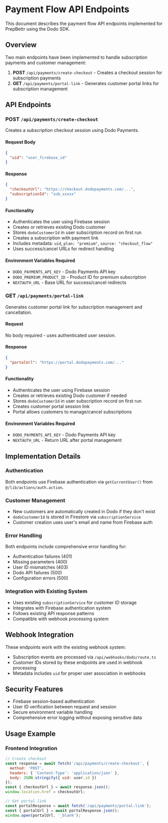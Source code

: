 # Payment Flow API Endpoints

This document describes the payment flow API endpoints implemented for PrepBettr using the Dodo SDK.

## Overview

Two main endpoints have been implemented to handle subscription payments and customer management:

1. **POST** `/api/payments/create-checkout` - Creates a checkout session for subscription payments
2. **GET** `/api/payments/portal-link` - Generates customer portal links for subscription management

## API Endpoints

### POST `/api/payments/create-checkout`

Creates a subscription checkout session using Dodo Payments.

#### Request Body
```json
{
  "uid": "user_firebase_id"
}
```

#### Response
```json
{
  "checkoutUrl": "https://checkout.dodopayments.com/...",
  "subscriptionId": "sub_xxxxx"
}
```

#### Functionality
- Authenticates the user using Firebase session
- Creates or retrieves existing Dodo customer
- Stores `dodoCustomerId` in user subscription record on first run  
- Creates a subscription with payment link
- Includes metadata: `uid`, `plan: "premium"`, `source: "checkout_flow"`
- Uses success/cancel URLs for redirect handling

#### Environment Variables Required
- `DODO_PAYMENTS_API_KEY` - Dodo Payments API key
- `DODO_PREMIUM_PRODUCT_ID` - Product ID for premium subscription
- `NEXTAUTH_URL` - Base URL for success/cancel redirects

### GET `/api/payments/portal-link`

Generates customer portal link for subscription management and cancellation.

#### Request
No body required - uses authenticated user session.

#### Response  
```json
{
  "portalUrl": "https://portal.dodopayments.com/..."
}
```

#### Functionality
- Authenticates the user using Firebase session
- Creates or retrieves existing Dodo customer if needed
- Stores `dodoCustomerId` in user subscription record on first run
- Creates customer portal session link
- Portal allows customers to manage/cancel subscriptions

#### Environment Variables Required
- `DODO_PAYMENTS_API_KEY` - Dodo Payments API key
- `NEXTAUTH_URL` - Return URL after portal management

## Implementation Details

### Authentication
Both endpoints use Firebase authentication via `getCurrentUser()` from `@/lib/actions/auth.action`.

### Customer Management
- New customers are automatically created in Dodo if they don't exist
- `dodoCustomerId` is stored in Firestore via `subscriptionService`  
- Customer creation uses user's email and name from Firebase auth

### Error Handling
Both endpoints include comprehensive error handling for:
- Authentication failures (401)
- Missing parameters (400) 
- User ID mismatches (403)
- Dodo API failures (500)
- Configuration errors (500)

### Integration with Existing System
- Uses existing `subscriptionService` for customer ID storage
- Integrates with Firebase authentication system
- Follows existing API response patterns
- Compatible with webhook processing system

## Webhook Integration

These endpoints work with the existing webhook system:
- Subscription events are processed via `/api/webhooks/dodo/route.ts`
- Customer IDs stored by these endpoints are used in webhook processing
- Metadata includes `uid` for proper user association in webhooks

## Security Features

- Firebase session-based authentication
- User ID verification between request and session
- Secure environment variable handling
- Comprehensive error logging without exposing sensitive data

## Usage Example

### Frontend Integration

```javascript
// Create checkout
const response = await fetch('/api/payments/create-checkout', {
  method: 'POST',
  headers: { 'Content-Type': 'application/json' },
  body: JSON.stringify({ uid: user.id })
});
const { checkoutUrl } = await response.json();
window.location.href = checkoutUrl;

// Get portal link  
const portalResponse = await fetch('/api/payments/portal-link');
const { portalUrl } = await portalResponse.json();
window.open(portalUrl, '_blank');
```
